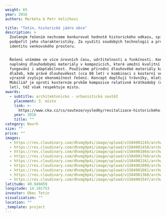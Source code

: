 ```yaml
---
weight: 65
year: 2016
authors: Markéta & Petr Veličkovi

title: "Tetín, historické jádro obce"
description: >
  Zvoleným řešením nechceme konkurovat hodnotě historického odkazu, spíše
  podpořit jeho charakteristiky. Za využití soudobých technologií a prvků udržet
  identitu venkovského prostoru. 


  Řešení vnímáme ve více úrovních času, udržitelnosti a funkčnosti. Koncept je
  naplněný dlouhodobými materiály v kompozicích, které umožní kvalitní využití,
  fungování i adaptabilnost. Používáme přírodní dlouhověké materiály kamenných
  dlažeb, kde právě dlouhověkost (cca 80 let) v kombinaci s kosterní vegetací
  výrazně zvyšuje ekonomičnost řešení. Koncept doplňují trávníky, mlaty, štěrky.
  Mobiliář je oproti kosterním prvkům kompozice relativně krátkodobý (cca 20
  let), též však respektuje místo.
awards:
  - subtitle: architektonicko - urbanistická soutěž
    placement: 3. místo
    link: >-
      https://www.cka.cz/cs/souteze/vysledky/revitalizace-historickeho-jadra-obce-tetin
    year: 2016
    title: ""
category: Navrh
size: ""
price: ""
images:
  - https://res.cloudinary.com/dhxmg9p4i/image/upload/v1584901245/archweb/SITUACE_500_V%C3%9D%C5%98EZ_il67h2.jpg
  - https://res.cloudinary.com/dhxmg9p4i/image/upload/v1584901458/archweb/Velicka_Tetin_II_nadhled_d_vx6kqs.jpg
  - https://res.cloudinary.com/dhxmg9p4i/image/upload/v1584901864/archweb/Velicka_Tetin_zakres_0466_upraveno_copy_azmekb.jpg
  - https://res.cloudinary.com/dhxmg9p4i/image/upload/v1584901768/archweb/p%C5%99es_vodu_gsnqtj.jpg
  - https://res.cloudinary.com/dhxmg9p4i/image/upload/v1584902161/archweb/z%C3%A1mek_vcx2gl.jpg
  - https://res.cloudinary.com/dhxmg9p4i/image/upload/v1584902009/archweb/z_n%C3%A1m%C4%9Bst%C3%AD_btgjj5.jpg
  - https://res.cloudinary.com/dhxmg9p4i/image/upload/v1584901661/archweb/od_kostela_uf1v6g.jpg
  - https://res.cloudinary.com/dhxmg9p4i/image/upload/v1584901360/archweb/situace_500_fin_abjx2d.jpg
  - https://res.cloudinary.com/dhxmg9p4i/image/upload/v1584901547/archweb/p%C5%99echod_2_jootkx.jpg
latitude: 49.949459
longitude: 14.101753
investor: Obec Tetín
visualization: ""
location: ""
_template: project
---
```

